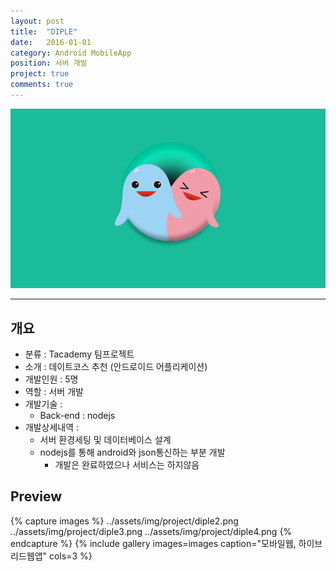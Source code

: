 ```yaml
---
layout: post
title:  "DIPLE"
date:   2016-01-01
category: Android MobileApp
position: 서버 개발
project: true
comments: true
---
```


![Homepage Img](../assets/img/project/diple0.png)

---

## 개요
- 분류 : Tacademy 팀프로젝트
- 소개 : 데이트코스 추천 (안드로이드 어플리케이션)
- 개발인원 : 5명
- 역할 : 서버 개발
- 개발기술 :
	- Back-end : nodejs
- 개발상세내역 :
  - 서버 환경세팅 및 데이터베이스 설계
  - nodejs를 통해 android와 json통신하는 부분 개발
	- 개발은 완료하였으나 서비스는 하지않음

## Preview
{% capture images %}
../assets/img/project/diple2.png
../assets/img/project/diple3.png
../assets/img/project/diple4.png
{% endcapture %}
{% include gallery images=images caption="모바일웹, 하이브리드웹앱" cols=3 %}
